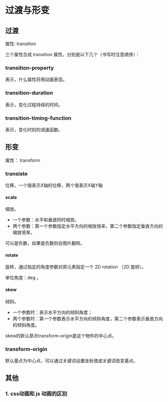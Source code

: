 # 过渡与形变

## 过渡

属性: transition

三个属性合成 transition 属性，分别是以下几个（书写时注意顺序）：

### transition-property
表示，什么属性将用动画表现。

### transition-duration
表示，变化过程持续的时间。

### transition-timing-function
表示，变化时刻的调速函数。

## 形变

属性： transform

### translate
位移，一个值表示X轴的位移，两个值表示X轴Y轴

#### scale
缩放。

+ 一个参数：水平和垂直同时缩放。
+ 两个参数：第一个参数指定水平方向的缩放倍率，第二个参数指定垂直方向的缩放倍率。

可以是负数，如果是负数则会图片翻转。

#### rotate
旋转，通过指定的角度参数对原元素指定一个 2D rotation （2D 旋转）。

单位角度：deg 。

#### skew
倾斜。

+ 一个参数时：表示水平方向的倾斜角度；
+ 两个参数时：第一个参数表示水平方向的倾斜角度，第二个参数表示垂直方向的倾斜角度。

skew的默认原点transform-origin是这个物件的中心点。

### transform-origin
默认基点为中心点，可以通过关键词设置坐标值或关键词改变基点。

## 其他

### 1. css动画和 js 动画的区别


